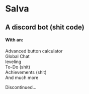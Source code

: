 # Salva
## A discord bot (shit code)

<h4>With an:</h4>
Advanced button calculator<br>
Global Chat<br>
leveling<br>
To-Do (shit)<br>
Achievements (shit)<br>
And much more<br>

Discontinued...
